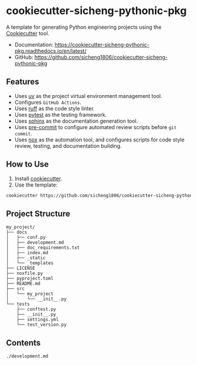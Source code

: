 # cookiecutter-sicheng-pythonic-pkg

A template for generating Python engineering projects using the [Cookiecutter](https://github.com/cookiecutter/cookiecutter) tool.

- Documentation: https://cookiecutter-sicheng-pythonic-pkg.readthedocs.io/en/latest/
- GitHub: https://github.com/sicheng1806/cookiecutter-sicheng-pythonic-pkg

## Features

- Uses [uv](https://github.com/astral-sh/uv) as the project virtual environment management tool.
- Configures `GitHub Actions`.
- Uses [ruff](https://github.com/astral-sh/ruff) as the code style linter.
- Uses [pytest](https://github.com/pytest-dev/pytest) as the testing framework.
- Uses [sphinx](https://github.com/sphinx-doc/sphinx) as the documentation generation tool.
- Uses [pre-commit](https://github.com/pre-commit/pre-commit) to configure automated review scripts before `git commit`.
- Uses [nox](https://github.com/wntrblm/nox) as the automation tool, and configures scripts for code style review, testing, and documentation building.

## How to Use

1. Install [cookiecutter](https://github.com/cookiecutter/cookiecutter).
2. Use the template:
```bash
cookiecutter https://github.com/sicheng1806/cookiecutter-sicheng-pythonic-pkg
```

## Project Structure

```text
my_project/
├── docs
│   ├── conf.py
│   ├── development.md
│   ├── doc_requirements.txt
│   ├── index.md
│   ├── _static
│   └── _templates
├── LICENSE
├── noxfile.py
├── pyproject.toml
├── README.md
├── src
│   └── my_project
│       └── __init__.py
└── tests
    ├── conftest.py
    ├── __init__.py
    ├── settings.yml
    └── test_version.py
```

## Contents

```{toctree}
./development.md
```
